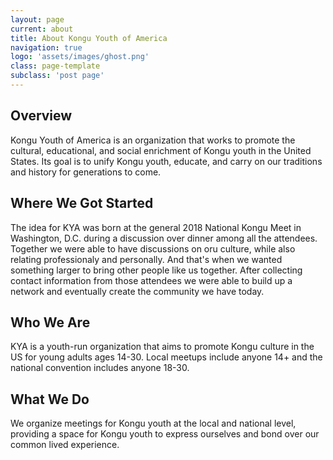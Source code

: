 ```yaml
---
layout: page
current: about
title: About Kongu Youth of America
navigation: true
logo: 'assets/images/ghost.png'
class: page-template
subclass: 'post page'
---
```


## Overview
Kongu Youth of America is an organization that works to promote the cultural, educational, and social enrichment of Kongu youth in the United States. Its goal is to unify Kongu youth, educate, and carry on our traditions and history for generations to come.
## Where We Got Started
The idea for KYA was born at the general 2018 National Kongu Meet in Washington, D.C. during a discussion over dinner among all the attendees. Together we were able to have discussions on oru culture, while also relating professionaly and personally. And that's when we wanted something larger to bring other people like us together. After collecting contact information from those attendees we were able to build up a network and eventually create the community we have today.
## Who We Are
KYA is a youth-run organization that aims to promote Kongu culture in the US for young adults ages 14-30. Local meetups include anyone 14+ and the national convention includes anyone 18-30.
## What We Do
We organize meetings for Kongu youth at the local and national level, providing a space for Kongu youth to express ourselves and bond over our common lived experience.